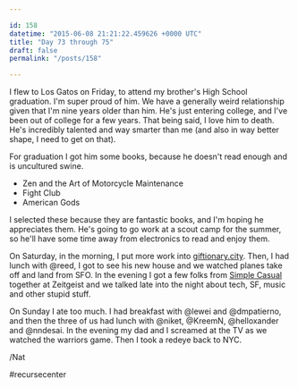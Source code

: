```yaml
---

id: 158
datetime: "2015-06-08 21:21:22.459626 +0000 UTC"
title: "Day 73 through 75"
draft: false
permalink: "/posts/158"

---
```


I flew to Los Gatos on Friday, to attend my brother's High School graduation. I'm super proud of him. We have a generally weird relationship given that I'm nine years older than him. He's just entering college, and I've been out of college for a few years. That being said, I love him to death. He's incredibly talented and way smarter than me (and also in way better shape, I need to get on that).

For graduation I got him some books, because he doesn't read enough and is uncultured swine.

 - Zen and the Art of Motorcycle Maintenance
 - Fight Club
 - American Gods

I selected these because they are fantastic books, and I'm hoping he appreciates them. He's going to go work at a scout camp for the summer, so he'll have some time away from electronics to read and enjoy them.

On Saturday, in the morning, I put more work into [giftionary.city](http://giftionary.city). Then, I had lunch with @reed, I got to see his new house and we watched planes take off and land from SFO. In the evening I got a few folks from [Simple Casual](http://simplecasual.com/) together at Zeitgeist and we talked late into the night about tech, SF, music and other stupid stuff.

On Sunday I ate too much. I had breakfast with @lewei and @dmpatierno, and then the three of us had lunch with @niket, @KreemN, @helloxander and @nndesai. In the evening my dad and I screamed at the TV as we watched the warriors game. Then I took a redeye back to NYC.

/Nat

#recursecenter

